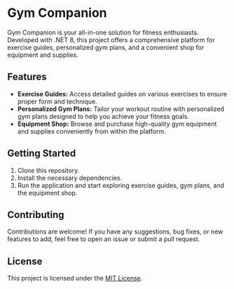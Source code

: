 # Gym Companion

Gym Companion is your all-in-one solution for fitness enthusiasts. Developed with .NET 8, this project offers a comprehensive platform for exercise guides, personalized gym plans, and a convenient shop for equipment and supplies.

## Features

- **Exercise Guides:** Access detailed guides on various exercises to ensure proper form and technique.
- **Personalized Gym Plans:** Tailor your workout routine with personalized gym plans designed to help you achieve your fitness goals.
- **Equipment Shop:** Browse and purchase high-quality gym equipment and supplies conveniently from within the platform.

## Getting Started

1. Clone this repository.
2. Install the necessary dependencies.
3. Run the application and start exploring exercise guides, gym plans, and the equipment shop.

## Contributing

Contributions are welcome! If you have any suggestions, bug fixes, or new features to add, feel free to open an issue or submit a pull request.

## License

This project is licensed under the [MIT License](LICENSE).
